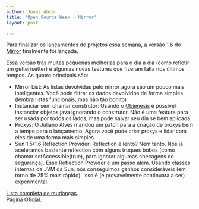 ```yaml
---
author: Jonas Abreu
title: 'Open Source Week - Mirror'
layout: post

---
```

Para finalizar os lançamentos de projetos essa semana, a versão 1.6 do [Mirror][1] finalmente foi lançada.

Essa versão trás muitas pequenas melhorias para o dia a dia (como refletir um getter/setter) e algumas novas features que fizeram falta nos últimos tempos. As quatro principais são:

*   Mirror List: As listas devolvidas pelo mirror agora são um pouco mais inteligentes. Você pode filtrar os dados devolvidos de forma simples (lembra listas funcionais, mas não tão bonito)
*   Instanciar sem chamar construtor: Usando o [Objenesis][2] é possível instanciar objetos java ignorando o construtor. Não é uma feature para ser usada por todos os lados, mas pode salvar seu dia se bem aplicada.
*   Proxys: O Juliano Alves mandou um patch para a criação de proxys bem a tempo para o lançamento. Agora você pode criar proxys e lidar com eles de uma forma mais simples.
*   Sun 1.5/1.6 Reflection Provider: Reflection é lento? Nem tanto. Nós já aceleramos bastante reflection com alguns truques bobos (como chamar setAccessible(true), para ignorar algumas checagens de segurança). Esse Reflection Provider é um passo além. Usando classes internas da JVM da Sun, nós conseguimos ganhos consideráveis (em torno de 25% mais rápido). Isso é (e provavelmente continuara a ser) experimental.

[Lista completa de mudanças][3].   
[Página Oficial][4]. 














 [1]: http://projetos.vidageek.net/mirror-pt
 [2]: http://code.google.com/p/objenesis/
 [3]: http://projetos.vidageek.net/mirror/project/release-notes/
 [4]: http://projetos.vidageek.net/mirror/





